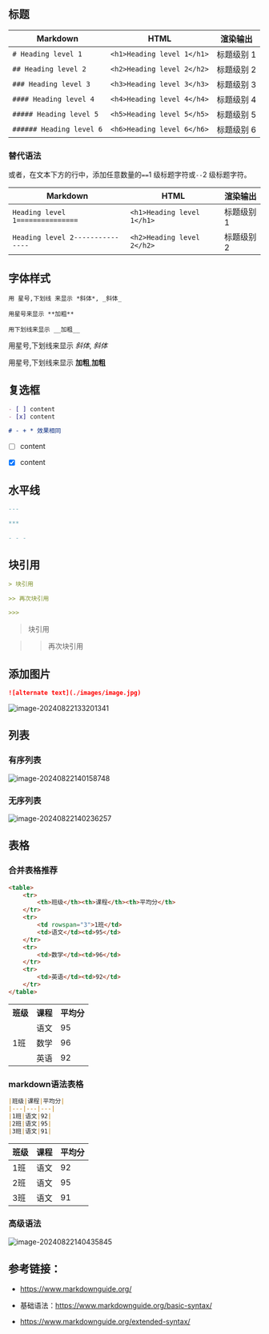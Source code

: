 



## 标题

| Markdown                 | HTML                       | 渲染输出   |
| ------------------------ | -------------------------- | ---------- |
| `# Heading level 1`      | `<h1>Heading level 1</h1>` | 标题级别 1 |
| `## Heading level 2`     | `<h2>Heading level 2</h2>` | 标题级别 2 |
| `### Heading level 3`    | `<h3>Heading level 3</h3>` | 标题级别 3 |
| `#### Heading level 4`   | `<h4>Heading level 4</h4>` | 标题级别 4 |
| `##### Heading level 5`  | `<h5>Heading level 5</h5>` | 标题级别 5 |
| `###### Heading level 6` | `<h6>Heading level 6</h6>` | 标题级别 6 |

### 替代语法

或者，在文本下方的行中，添加任意数量的`==`1 级标题字符或`--`2 级标题字符。

| Markdown                         | HTML                       | 渲染输出   |
| -------------------------------- | -------------------------- | ---------- |
| `Heading level 1===============` | `<h1>Heading level 1</h1>` | 标题级别 1 |
| `Heading level 2---------------` | `<h2>Heading level 2</h2>` | 标题级别 2 |



## 字体样式

```
用 星号,下划线 来显示 *斜体*, _斜体_

用星号来显示 **加粗**

用下划线来显示 __加粗__
```

用星号,下划线来显示 *斜体*, _斜体_

用星号,下划线来显示 **加粗**,__加粗__



## 复选框

```markdown
- [ ] content
- [x] content

# - + * 效果相同
```

- [ ] content
- [x] content



## 水平线

```markdown
---

***

- - - 
```



## 块引用

```markdown
> 块引用

>> 再次块引用

>>> 
```

> 块引用

>> 再次块引用



## **添加图片**

```markdown
![alternate text](./images/image.jpg)
```

![image-20240822133201341](assets/image-20240822133201341.png)



## 列表

### 有序列表

![image-20240822140158748](assets/image-20240822140158748.png)



### 无序列表

![image-20240822140236257](assets/image-20240822140236257.png)

## 表格

### 合并表格推荐

```html
<table>
    <tr>
        <th>班级</th><th>课程</th><th>平均分</th>
    </tr>
    <tr>
        <td rowspan="3">1班</td>
      	<td>语文</td><td>95</td>
    </tr>
    <tr>
        <td>数学</td><td>96</td>
    </tr>
    <tr>
        <td>英语</td><td>92</td>
    </tr>
</table>
```

<table>
    <tr>
        <th>班级</th><th>课程</th><th>平均分</th>
    </tr>
    <tr>
        <td rowspan="3">1班</td>
      	<td>语文</td><td>95</td>
    </tr>
    <tr>
        <td>数学</td><td>96</td>
    </tr>
    <tr>
        <td>英语</td><td>92</td>
    </tr>
</table>

### markdown语法表格

```markdown
|班级|课程|平均分|
|---|---|---|
|1班|语文|92|
|2班|语文|95|
|3班|语文|91|
```

|班级|课程|平均分|
|---|---|---|
|1班|语文|92|
|2班|语文|95|
|3班|语文|91|

### 高级语法

![image-20240822140435845](assets/image-20240822140435845.png)



## 参考链接：

- https://www.markdownguide.org/
- 基础语法：https://www.markdownguide.org/basic-syntax/

- https://www.markdownguide.org/extended-syntax/
